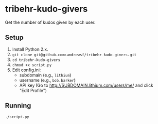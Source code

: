 tribehr-kudo-givers
===================

Get the number of kudos given by each user.

Setup
-----
1. Install Python 2.x.
2. `git clone git@github.com:andrewsf/tribehr-kudo-givers.git`
3. `cd tribehr-kudo-givers`
4. `chmod +x script.py`
5. Edit config.ini:
	- subdomain (e.g., `lithium`)
    - username (e.g., `bob.barker`)
    - API key (Go to http://SUBDOMAIN.lithium.com/users/me/ and click "Edit Profile")


Running
-------
`./script.py`